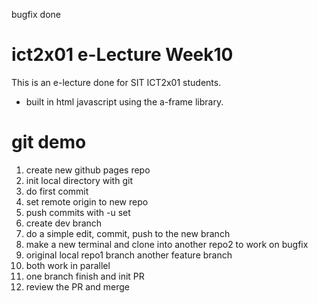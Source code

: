 bugfix done 

# ict2x01 e-Lecture Week10
This is an e-lecture done for SIT ICT2x01 students.

- built in html javascript using the a-frame library.

# git demo
1. create new github pages repo
2. init local directory with git
3. do first commit
4. set remote origin to new repo
5. push commits with -u set
6. create dev branch
7. do a simple edit, commit, push to the new branch
8. make a new terminal and clone into another repo2 to work on bugfix
9. original local repo1 branch another feature branch
10. both work in parallel
11. one branch finish and init PR
12. review the PR and merge
